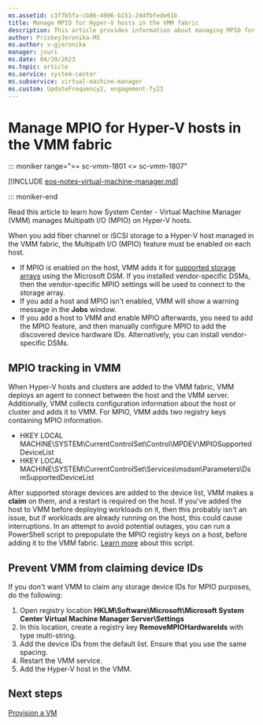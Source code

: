 ```yaml
---
ms.assetid: c3f7b5fa-cb86-4906-b151-24dfbfede61b
title: Manage MPIO for Hyper-V hosts in the VMM fabric
description: This article provides information about managing MPIO for Hyper-V hosts in VMM
author: PriskeyJeronika-MS
ms.author: v-gjeronika
manager: jsuri
ms.date: 04/20/2023
ms.topic: article
ms.service: system-center
ms.subservice: virtual-machine-manager
ms.custom: UpdateFrequency2, engagement-fy23
---
```



# Manage MPIO for Hyper-V hosts in the VMM fabric

::: moniker range=">= sc-vmm-1801 <= sc-vmm-1807"

[!INCLUDE [eos-notes-virtual-machine-manager.md](../includes/eos-notes-virtual-machine-manager.md)]

::: moniker-end

Read this article to learn how System Center - Virtual Machine Manager (VMM) manages Multipath I/O (MPIO) on Hyper-V hosts.

When you add fiber channel or iSCSI storage to a Hyper-V host managed in the VMM fabric, the Multipath I/O (MPIO) feature must be enabled on each host.

 - If MPIO is enabled on the host, VMM adds it for [supported storage arrays](supported-arrays.md) using the Microsoft DSM. If you installed vendor-specific DSMs, then the vendor-specific MPIO settings will be used to connect to the storage array.
 - If you add a host and MPIO isn't enabled, VMM will show a warning message in the **Jobs** window.
 - If you add a host to VMM and enable MPIO afterwards, you need to add the MPIO feature, and then manually configure MPIO to add the discovered device hardware IDs. Alternatively, you can install vendor-specific DSMs.

## MPIO tracking in VMM

When Hyper-V hosts and clusters are added to the VMM fabric, VMM deploys an agent to connect between the host and the VMM server. Additionally, VMM collects configuration information about the host or cluster and adds it to VMM. For MPIO, VMM adds two registry keys containing MPIO information.

  - HKEY LOCAL MACHINE\SYSTEM\CurrentControlSet\Control\MPDEV\MPIOSupportedDeviceList
  - HKEY LOCAL MACHINE\SYSTEM\CurrentControlSet\Services\msdsm\Parameters\DsmSupportedDeviceList

After supported storage devices are added to the device list, VMM makes a **claim** on them, and a restart is required on the host. If you've added the host to VMM before deploying workloads on it, then this probably isn't an issue, but if workloads are already running on the host, this could cause interruptions. In an attempt to avoid potential outages, you can run a PowerShell script to prepopulate the MPIO registry keys on a host, before adding it to the VMM fabric. [Learn more](https://blogs.technet.microsoft.com/scvmm/2015/04/30/support-tip-virtual-machine-connections-to-storage-lost-when-adding-host-cluster-in-vmm-2012-r2/) about this script.


## Prevent VMM from claiming device IDs

If you don't want VMM to claim any storage device IDs for MPIO purposes, do the following:

1. Open registry location **HKLM\Software\Microsoft\Microsoft System Center Virtual Machine Manager Server\Settings**
2. In this location, create a registry key **RemoveMPIOHardwareIds** with type multi-string.
3. Add the device IDs from the default list. Ensure that you use the same spacing.
4. Restart the VMM service.
5. Add the Hyper-V host in the VMM.

## Next steps

[Provision a VM](provision-vms.md)
